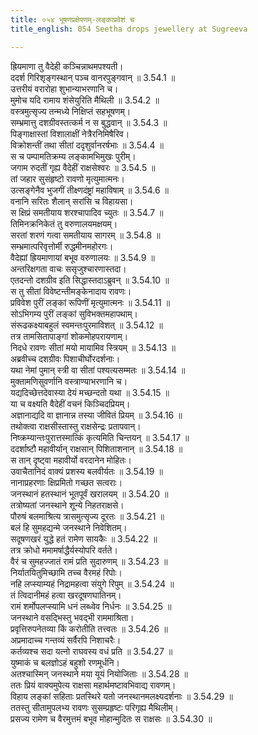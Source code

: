 ```yaml
---
title: ०५४ भूषणप्रक्षेपणम्-लङ्काप्रवेशं च
title_english: 054 Seetha drops jewellery at Sugreeva

---
```

<div class="audioEmbed"  caption="श्रीराम-हरिसीताराममूर्ति-घनपाठिभ्यां वचनम्" src="https://archive.org/download/Ramayana-recitation-Sriram-harisItArAmamUrti-Ghanapaati-v2/Kanda_3/Kanda_3_ARK-054-Bhushana_Prekshepanam_Lankaa_Praveshanam_Cha.mp3"></div>

ह्रियमाणा तु वैदेही कञ्चिन्नाथमपश्यती।  
ददर्श गिरिशृङ्गस्थान् पञ्च वानरपुङ्गवान् ॥ 3.54.1 ॥   
उत्तरीयं वरारोहा शुभान्याभरणानि च।  
मुमोच यदि रामाय शंसेयुरिति मैथिली ॥ 3.54.2 ॥   
वस्त्रमुत्सृज्य तन्मध्ये निक्षिप्तं सहभूषणम्।  
सम्भ्रमात्तु दशग्रीवस्तत्कर्म न स बुद्धवान् ॥ 3.54.3 ॥   
पिङ्गाक्षास्तां विशालाक्षीं नेत्रैरनिमिषैरिव।  
विक्रोशन्तीं तथा सीतां ददृशुर्वानरर्षभाः ॥ 3.54.4 ॥   
स च पम्पामतिक्रम्य लङ्कामभिमुखः पुरीम्।  
जगाम रुदतीं गृह्य वैदेहीं राक्षसेश्वरः ॥ 3.54.5 ॥   
तां जहार सुसंहृष्टो रावणो मृत्युमात्मनः।  
उत्सङ्गेनैव भुजगीं तीक्ष्णदंष्ट्रां महाविषाम् ॥ 3.54.6 ॥   
वनानि सरितः शैलान् सरांसि च विहायसा।  
स क्षिप्रं समतीयाय शरश्चापादिव च्युतः ॥ 3.54.7 ॥   
तिमिनक्रनिकेतं तु वरुणालयमक्षयम्।  
सरतां शरणं गत्वा समतीयाय सागरम् ॥ 3.54.8 ॥   
सम्भ्रमात्परिवृत्तोर्मी रुद्धमीनमहोरगः।  
वैदेह्यां ह्रियमाणायां बभूव वरुणालयः ॥ 3.54.9 ॥   
अन्तरिक्षगता वाचः ससृजुश्चारणास्तदा।  
एतदन्तो दशग्रीव इति सिद्धास्तदाऽब्रुवन् ॥ 3.54.10 ॥   
स तु सीतां विवेष्टन्तीमङ्केनादाय रावणः।  
प्रविवेश पुरीं लङ्कां रूपिणीं मृत्युमात्मनः ॥ 3.54.11 ॥   
सोऽभिगम्य पुरीं लङ्कां सुविभक्तमहापथाम्।  
संरूढकक्ष्याबहुलं स्वमन्तःपुरमाविशत् ॥ 3.54.12 ॥   
तत्र तामसितापाङ्गां शोकमोहपरायणाम्।  
निदधे रावणः सीतां मयो मायामिव स्त्रियम् ॥ 3.54.13 ॥   
अब्रवीच्च दशग्रीवः पिशाचीर्घोरदर्शनाः।  
यथा नेमां पुमान् स्त्री वा सीतां पश्यत्यसम्मतः ॥ 3.54.14 ॥   
मुक्तामणिसुवर्णानि वस्त्राण्याभरणानि च।  
यद्यदिच्छेत्तदेवास्या देयं मच्छन्दतो यथा ॥ 3.54.15 ॥   
या च वक्ष्यति वैदेहीं वचनं किञ्चिदप्रियम्।  
अज्ञानाद्यदि वा ज्ञानान्न तस्या जीवितं प्रियम् ॥ 3.54.16 ॥   
तथोक्त्वा राक्षसीस्तास्तु राक्षसेन्द्रः प्रतापवान्।  
निष्क्रम्यान्तःपुरात्तस्मात्किं कृत्यमिति चिन्तयन् ॥ 3.54.17 ॥   
ददर्शाष्टौ महावीर्यान् राक्षसान् पिशिताशनान् ॥ 3.54.18 ॥   
स तान् दृष्ट्वा महावीर्यो वरदानेन मोहितः।  
उवाचैतानिदं वाक्यं प्रशस्य बलवीर्यतः ॥ 3.54.19 ॥   
नानाप्रहरणाः क्षिप्रमितो गच्छत सत्वराः।  
जनस्थानं हतस्थानं भूतपूर्वं खरालयम् ॥ 3.54.20 ॥   
तत्रोष्यतां जनस्थाने शून्ये निहतराक्षसे।  
पौरुषं बलमाश्रित्य त्रासमुत्सृज्य दूरतः ॥ 3.54.21 ॥   
बलं हि सुमहद्यन्मे जनस्थाने निवेशितम्।  
सदूषणखरं युद्धे हतं रामेण सायकैः ॥ 3.54.22 ॥   
तत्र क्रोधो ममामर्षाद्धैर्यस्योपरि वर्तते।  
वैरं च सुमहज्जातं रामं प्रति सुदारुणम् ॥ 3.54.23 ॥   
निर्यातयितुमिच्छामि तच्च वैरमहं रिपोः।  
नहि लप्स्याम्यहं निद्रामहत्वा संयुगे रिपुम् ॥ 3.54.24 ॥   
तं त्विदानीमहं हत्वा खरदूषणघातिनम्।  
रामं शर्मोपलप्स्यामि धनं लब्ध्वेव निर्धनः ॥ 3.54.25 ॥   
जनस्थाने वसद्भिस्तु भवद्भी राममाश्रिता।  
प्रवृत्तिरुपनेतव्या किं करोतीति तत्त्वतः ॥ 3.54.26 ॥   
अप्रमादाच्च गन्तव्यं सर्वैरपि निशाचरैः।  
कर्तव्यश्च सदा यत्नो राघवस्य वधं प्रति ॥ 3.54.27 ॥   
युष्माकं च बलज्ञोऽहं बहुशो रणमूर्धनि।  
अतश्चास्मिन् जनस्थाने मया यूयं नियोजिताः ॥ 3.54.28 ॥   
ततः प्रियं वाक्यमुपेत्य राक्षसा महार्थमष्टावभिवाद्य रावणम्।  
विहाय लङ्कां सहिताः प्रतस्थिरे यतो जनस्थानमलक्ष्यदर्शनाः ॥ 3.54.29 ॥   
ततस्तु सीतामुपलभ्य रावणः सुसम्प्रहृष्टः परिगृह्य मैथिलीम्।  
प्रसज्य रामेण च वैरमुत्तमं बभूव मोहान्मुदितः स राक्षसः ॥ 3.54.30 ॥   